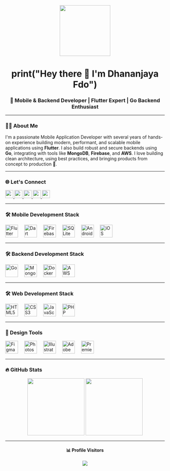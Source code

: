 <div align="center">
  <img height="160" src="https://media.tenor.com/VJ501qV8IzIAAAAC/typing-fast.gif" />
</div>

###

<h1 align="center">print("Hey there 👋 I'm Dhananjaya Fdo")</h1>

###

<h3 align="center">🚀 Mobile & Backend Developer | Flutter Expert | Go Backend Enthusiast</h3>

---

<h3 align="left">👨‍💻 About Me</h3>

<p align="left">
I'm a passionate Mobile Application Developer with several years of hands-on experience building modern, performant, and scalable mobile applications using <strong>Flutter</strong>. I also build robust and secure backends using <strong>Go</strong>, integrating with tools like <strong>MongoDB</strong>, <strong>Firebase</strong>, and <strong>AWS</strong>. I love building clean architecture, using best practices, and bringing products from concept to production 🚀.
</p>

---

<h3 align="left">🌐 Let's Connect</h3>

<div align="left">
  <a href="https://www.linkedin.com/in/dhananjaya-fdo-37b19425b/" target="_blank">
    <img src="https://img.shields.io/static/v1?message=LinkedIn&logo=linkedin&label=&color=0077B5&logoColor=white&labelColor=&style=for-the-badge" height="25" />
  </a>
  <a href="https://twitter.com/DhananjayaFer?t=rpvo9BCcOoe3-AGgCX69Qw&s=09" target="_blank">
    <img src="https://img.shields.io/static/v1?message=Twitter&logo=twitter&label=&color=1DA1F2&logoColor=white&labelColor=&style=for-the-badge" height="25" />
  </a>
  <a href="https://web.facebook.com/dhananjayaf1" target="_blank">
    <img src="https://img.shields.io/static/v1?message=Facebook&logo=facebook&label=&color=1877F2&logoColor=white&labelColor=&style=for-the-badge" height="25" />
  </a>
  <a href="https://www.instagram.com/dhananjaya08fdo/" target="_blank">
    <img src="https://img.shields.io/static/v1?message=Instagram&logo=instagram&label=&color=E4405F&logoColor=white&labelColor=&style=for-the-badge" height="25" />
  </a>
  <a href="mailto:dhananjaya08fdo@gmail.com" target="_blank">
    <img src="https://img.shields.io/static/v1?message=Gmail&logo=gmail&label=&color=D14836&logoColor=white&labelColor=&style=for-the-badge" height="25" />
  </a>
</div>

---

<h3 align="left">🛠 Mobile Development Stack</h3>

<div align="left">
  <img src="https://cdn.jsdelivr.net/gh/devicons/devicon/icons/flutter/flutter-original.svg" height="40" alt="Flutter" />
  <img width="12"/>
  <img src="https://cdn.jsdelivr.net/gh/devicons/devicon/icons/dart/dart-original.svg" height="40" alt="Dart" />
  <img width="12"/>
  <img src="https://cdn.jsdelivr.net/gh/devicons/devicon/icons/firebase/firebase-plain.svg" height="40" alt="Firebase" />
  <img width="12"/>
  <img src="https://cdn.jsdelivr.net/gh/devicons/devicon/icons/sqlite/sqlite-original.svg" height="40" alt="SQLite" />
  <img width="12"/>
  <img src="https://cdn.jsdelivr.net/gh/devicons/devicon/icons/android/android-original.svg" height="40" alt="Android" />
  <img width="12"/>
  <img src="https://cdn.jsdelivr.net/gh/devicons/devicon/icons/apple/apple-original.svg" height="40" alt="iOS" />
</div>

---

<h3 align="left">🛠 Backend Development Stack</h3>

<div align="left">
  <img src="https://cdn.jsdelivr.net/gh/devicons/devicon/icons/go/go-original.svg" height="40" alt="Go" />
  <img width="12"/>
  <img src="https://cdn.jsdelivr.net/gh/devicons/devicon/icons/mongodb/mongodb-original.svg" height="40" alt="MongoDB" />
  <img width="12"/>
  <img src="https://cdn.jsdelivr.net/gh/devicons/devicon/icons/docker/docker-original.svg" height="40" alt="Docker" />
  <img width="12"/>
  <img src="https://cdn.jsdelivr.net/gh/devicons/devicon/icons/amazonwebservices/amazonwebservices-original.svg" height="40" alt="AWS" />
</div>

---

<h3 align="left">🛠 Web Development Stack</h3>

<div align="left">
  <img src="https://cdn.jsdelivr.net/gh/devicons/devicon/icons/html5/html5-original.svg" height="40" alt="HTML5" />
  <img width="12"/>
  <img src="https://cdn.jsdelivr.net/gh/devicons/devicon/icons/css3/css3-original.svg" height="40" alt="CSS3" />
  <img width="12"/>
  <img src="https://cdn.jsdelivr.net/gh/devicons/devicon/icons/javascript/javascript-original.svg" height="40" alt="JavaScript" />
  <img width="12"/>
  <img src="https://cdn.jsdelivr.net/gh/devicons/devicon/icons/php/php-original.svg" height="40" alt="PHP" />
</div>

---

<h3 align="left">🎨 Design Tools</h3>

<div align="left">
  <img src="https://cdn.jsdelivr.net/gh/devicons/devicon/icons/figma/figma-original.svg" height="40" alt="Figma" />
  <img width="12"/>
  <img src="https://cdn.jsdelivr.net/gh/devicons/devicon/icons/photoshop/photoshop-plain.svg" height="40" alt="Photoshop" />
  <img width="12"/>
  <img src="https://cdn.jsdelivr.net/gh/devicons/devicon/icons/illustrator/illustrator-plain.svg" height="40" alt="Illustrator" />
  <img width="12"/>
  <img src="https://cdn.jsdelivr.net/gh/devicons/devicon/icons/xd/xd-plain.svg" height="40" alt="Adobe XD" />
  <img width="12"/>
  <img src="https://cdn.jsdelivr.net/gh/devicons/devicon/icons/premierepro/premierepro-plain.svg" height="40" alt="Premiere Pro" />
</div>

---

<h3 align="left">🔥 GitHub Stats</h3>

<p align="center">
  <img src="https://github-readme-stats.vercel.app/api?username=DhananjayaFdo&show_icons=true&theme=radical" height="180" />
  <img src="https://github-readme-stats.vercel.app/api/top-langs/?username=DhananjayaFdo&layout=compact&theme=radical" height="180" />
</p>

---

<h4 align="center">📊 Profile Visitors</h4>

<div align="center">
  <img src="https://profile-counter.glitch.me/DhananjayaFdo/count.svg?" />
</div>
